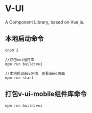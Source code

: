 # V-UI
A Component Library, based on Vue.js.


## 本地启动命令

```
cnpm i

//打包vui组件库
npm run build:vui

//本地启动dev环境，查看demo页面
npm run start
```


## 打包v-ui-mobile组件库命令

```
npm run build:vui
```
